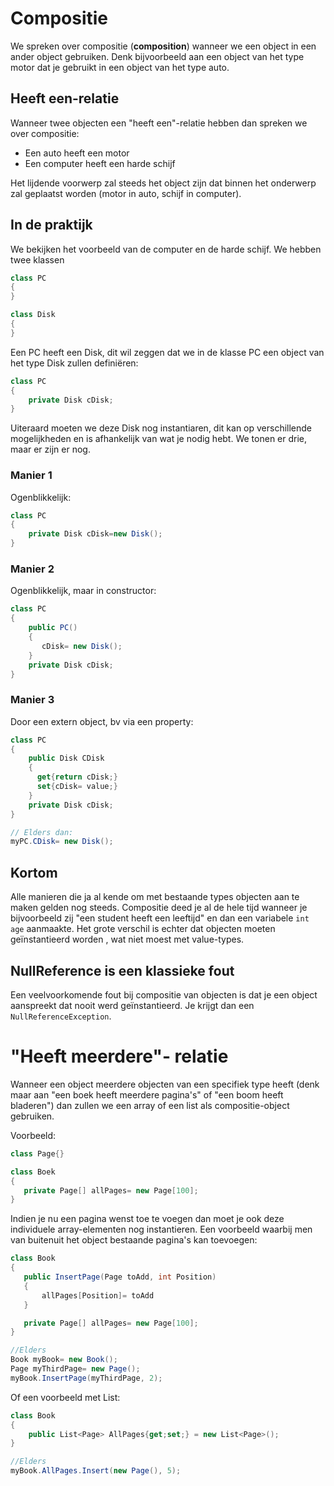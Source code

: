 # Compositie
We spreken over compositie (**composition**) wanneer we een object in een ander object gebruiken. Denk bijvoorbeeld aan een object van het type motor dat je gebruikt in een object van het type auto.

## Heeft een-relatie
Wanneer twee objecten  een "heeft een"-relatie hebben dan spreken we over compositie:
* Een auto heeft een motor 
* Een computer heeft een harde schijf

Het lijdende voorwerp zal steeds het object zijn dat binnen het onderwerp zal geplaatst worden (motor in auto, schijf in computer).

## In de praktijk

We bekijken het voorbeeld van de computer en de harde schijf. We hebben twee klassen
```csharp
class PC
{
}

class Disk
{
}
```

Een PC heeft een Disk, dit wil zeggen dat we in de klasse PC een object van het type Disk zullen definiëren:
```csharp
class PC
{
    private Disk cDisk;
}
```

Uiteraard moeten we deze Disk nog instantiaren, dit kan op verschillende mogelijkheden en is afhankelijk van wat je nodig hebt. We tonen er drie, maar er zijn er nog.

### Manier 1
Ogenblikkelijk:
```csharp
class PC
{
    private Disk cDisk=new Disk();
}
```

### Manier 2
Ogenblikkelijk, maar in constructor:
```csharp
class PC
{
    public PC()
    {
       cDisk= new Disk();
    } 
    private Disk cDisk;
}
```

### Manier 3
Door een extern object, bv via een property:
```csharp
class PC
{
    public Disk CDisk
    {
      get{return cDisk;}
      set{cDisk= value;}
    }
    private Disk cDisk;
}

// Elders dan:
myPC.CDisk= new Disk();
```



## Kortom
Alle manieren die ja al kende om met bestaande types objecten aan te maken gelden nog steeds. Compositie deed je al de hele tijd wanneer je bijvoorbeeld zij "een student heeft een leeftijd" en dan een variabele ``int age`` aanmaakte. Het grote verschil is echter dat objecten moeten geïnstantieerd worden , wat niet moest met value-types. 
## NullReference is een klassieke fout
Een veelvoorkomende fout bij compositie van objecten is dat je een object aanspreekt dat nooit werd geïnstantieerd. Je krijgt dan een ``NullReferenceException``.

# "Heeft meerdere"- relatie
Wanneer een object meerdere objecten van een specifiek type heeft (denk maar aan "een boek heeft meerdere pagina's" of "een boom heeft bladeren") dan zullen we een array of een list als compositie-object gebruiken. 

Voorbeeld:

```csharp
class Page{}

class Boek
{
   private Page[] allPages= new Page[100];
}
```

Indien je nu een pagina wenst toe te voegen dan moet je ook deze individuele array-elementen nog instantieren. Een voorbeeld waarbij men van buitenuit het object bestaande pagina's kan toevoegen:

```csharp
class Book
{
   public InsertPage(Page toAdd, int Position)
   {
       allPages[Position]= toAdd
   }

   private Page[] allPages= new Page[100];
}

//Elders
Book myBook= new Book();
Page myThirdPage= new Page();
myBook.InsertPage(myThirdPage, 2);
```

Of een voorbeeld met List:

```csharp
class Book
{
    public List<Page> AllPages{get;set;} = new List<Page>();
}

//Elders
myBook.AllPages.Insert(new Page(), 5); 
```